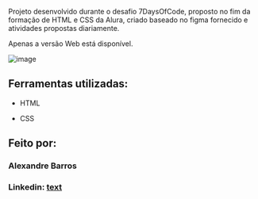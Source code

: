 Projeto desenvolvido durante o desafio 7DaysOfCode, proposto no fim da formação de HTML e CSS da Alura, criado baseado no figma fornecido e atividades propostas diariamente.

Apenas a versão Web está disponível.

![image]()

## Ferramentas utilizadas:
* HTML

* CSS


## Feito por:

### Alexandre Barros

### Linkedin: [text](https://www.linkedin.com/in/alexandrebarross/)